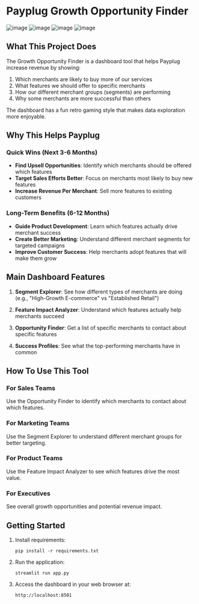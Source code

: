 # Payplug Growth Opportunity Finder

![image](https://github.com/user-attachments/assets/f98bc3e2-0f1d-4a47-b036-c7c53eefa9e8)
![image](https://github.com/user-attachments/assets/48ad0a0d-5b69-4f2b-a675-f75c4df31f5b)
![image](https://github.com/user-attachments/assets/a3478490-ab66-49cc-be3d-7641e9f8936d)
![image](https://github.com/user-attachments/assets/edf7eb32-68fa-4c7b-97a2-dab5996fa505)



## What This Project Does

The Growth Opportunity Finder is a dashboard tool that helps Payplug increase revenue by showing:

1. Which merchants are likely to buy more of our services
2. What features we should offer to specific merchants
3. How our different merchant groups (segments) are performing
4. Why some merchants are more successful than others

The dashboard has a fun retro gaming style that makes data exploration more enjoyable.

## Why This Helps Payplug

### Quick Wins (Next 3-6 Months)
- **Find Upsell Opportunities**: Identify which merchants should be offered which features
- **Target Sales Efforts Better**: Focus on merchants most likely to buy new features
- **Increase Revenue Per Merchant**: Sell more features to existing customers

### Long-Term Benefits (6-12 Months)
- **Guide Product Development**: Learn which features actually drive merchant success
- **Create Better Marketing**: Understand different merchant segments for targeted campaigns
- **Improve Customer Success**: Help merchants adopt features that will make them grow

## Main Dashboard Features

1. **Segment Explorer**: See how different types of merchants are doing (e.g., "High-Growth E-commerce" vs "Established Retail")

2. **Feature Impact Analyzer**: Understand which features actually help merchants succeed

3. **Opportunity Finder**: Get a list of specific merchants to contact about specific features

4. **Success Profiles**: See what the top-performing merchants have in common

## How To Use This Tool

### For Sales Teams
Use the Opportunity Finder to identify which merchants to contact about which features.

### For Marketing Teams
Use the Segment Explorer to understand different merchant groups for better targeting.

### For Product Teams
Use the Feature Impact Analyzer to see which features drive the most value.

### For Executives
See overall growth opportunities and potential revenue impact.

## Getting Started

1. Install requirements:
   ```
   pip install -r requirements.txt
   ```

2. Run the application:
   ```
   streamlit run app.py
   ```

3. Access the dashboard in your web browser at:
   ```
   http://localhost:8501
   ```
